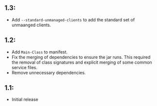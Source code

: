 ## 1.3:

* Add `--standard-unmanaged-clients` to add the standard set of unmaanged clients.

## 1.2:

* Add `Main-Class` to manifest.
* Fix the merging of dependencies to ensure the jar runs. This
  required the removal of class signatures and explicit merging
  of some common service files.
* Remove unnecessary dependencies.

## 1.1:

* Initial release

